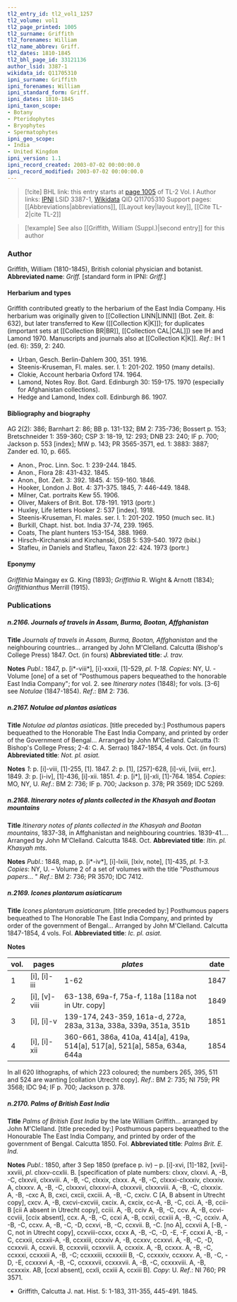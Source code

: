 ```yaml
---
tl2_entry_id: tl2_vol1_1257
tl2_volume: vol1
tl2_page_printed: 1005
tl2_surname: Griffith
tl2_forenames: William
tl2_name_abbrev: Griff.
tl2_dates: 1810-1845
tl2_bhl_page_id: 33121136
author_lsid: 3387-1
wikidata_id: Q11705310
ipni_surname: Griffith
ipni_forenames: William
ipni_standard_form: Griff.
ipni_dates: 1810-1845
ipni_taxon_scope: 
- Botany
- Pteridophytes
- Bryophytes
- Spermatophytes
ipni_geo_scope: 
- India
- United Kingdom
ipni_version: 1.1
ipni_record_created: 2003-07-02 00:00:00.0
ipni_record_modified: 2003-07-02 00:00:00.0
---
```


> [!cite] BHL link: this entry starts at [page 1005](https://www.biodiversitylibrary.org/page/33121136) of TL-2 Vol. I
> Author links: [IPNI](https://www.ipni.org/a/3387-1) LSID 3387-1, [Wikidata](https://www.wikidata.org/wiki/Q11705310) QID Q11705310
> Support pages: [[Abbreviations|abbreviations]], [[Layout key|layout key]], [[Cite TL-2|cite TL-2]]

> [!example] See also [[Griffith, William (Suppl.)|second entry]] for this author

### Author

Griffith, William (1810-1845), British colonial physician and botanist. 
**Abbreviated name**: *Griff.* \[standard form in IPNI: *Griff.*\]

#### Herbarium and types

Griffith contributed greatly to the herbarium of the East India Company. His herbarium was originally given to [[Collection LINN|LINN]] (Bot. Zeit. 8: 632), but later transferred to Kew ([[Collection K|K]]); for duplicates (important sets at [[Collection BR|BR]], [[Collection CAL|CAL]]) see IH and Lamond 1970. Manuscripts and journals also at [[Collection K|K]].
*Ref*.: IH 1 (ed. 6): 359, 2: 240.
- Urban, Gesch. Berlin-Dahlem 300, 351. 1916.
- Steenis-Kruseman, Fl. males. ser. I. 1: 201-202. 1950 (many details).
- Clokie, Account herbaria Oxford 174. 1964.
- Lamond, Notes Roy. Bot. Gard. Edinburgh 30: 159-175. 1970 (especially for Afghanistan collections).
- Hedge and Lamond, Index coll. Edinburgh 86. 1907.

#### Bibliography and biography

AG 2(2): 386; Barnhart 2: 86; BB p. 131-132; BM 2: 735-736; Bossert p. 153; Bretschneider 1: 359-360; CSP 3: 18-19, 12: 293; DNB 23: 240; IF p. 700; Jackson p. 553 \[index\]; MW p. 143; PR 3565-3571, ed. 1: 3883: 3887; Zander ed. 10, p. 665.
- Anon., Proc. Linn. Soc. 1: 239-244. 1845.
- Anon., Flora 28: 431-432. 1845.
- Anon., Bot. Zeit. 3: 392. 1845. 4: 159-160. 1846.
- Hooker, London J. Bot. 4: 371-375. 1845, 7: 446-449. 1848.
- Milner, Cat. portraits Kew 55. 1906.
- Oliver, Makers of Brit. Bot. 178-191. 1913 (portr.)
- Huxley, Life letters Hooker 2: 537 \[index\]. 1918.
- Steenis-Kruseman, Fl. males. ser. I. 1: 201-202. 1950 (much sec. lit.)
- Burkill, Chapt. hist. bot. India 37-74, 239. 1965.
- Coats, The plant hunters 153-154, 388. 1969.
- Hirsch-Kirchanski and Kirchanski, DSB 5: 539-540. 1972 (bibl.)
- Stafleu, *in* Daniels and Stafleu, Taxon 22: 424. 1973 (portr.)

#### Eponymy

*Griffithia* Maingay ex G. King (1893); *Griffithia* R. Wight & Arnott (1834); *Griffithianthus* Merrill (1915).

### Publications

##### n.2166. Journals of travels in Assam, Burma, Bootan, Affghanistan

**Title**
*Journals of travels in Assam, Burma, Bootan, Affghanistan* and the neighbouring countries... arranged by John M'Clelland. Calcutta (Bishop's College Press) 1847. Oct. (in fours)
**Abbreviated title**: *J. trav.*

**Notes**
*Publ*.: 1847, p. \[i\*-viii\*\], \[i\]-xxxii, \[1\]-529, *pl. 1-18. Copies*: NY, U. -Volume \[one\] of a set of "Posthumous papers bequeathed to the honorable East India Company"; for vol. 2. see *Itinerary notes* (1848); for vols. \[3-6\] see *Notulae* (1847-1854).
*Ref*.: BM 2: 736.

##### n.2167. Notulae ad plantas asiaticas

**Title**
*Notulae ad plantas asiaticas*. \[title preceded by:\] Posthumous papers bequeathed to the Honorable The East India Company, and printed by order of the Government of Bengal... Arranged by John M'Clelland. Calcutta (1: Bishop's College Press; 2-4: C. A. Serrao) 1847-1854, 4 vols. Oct. (in fours)
**Abbreviated title**: *Not. pl. asiat.*

**Notes**
*1*: p. \[i\]-viii, \[1\]-255, \[1\]. 1847.
*2*: p. \[1\], \[257\]-628, \[i\]-vii, \[viii, err.\]. 1849.
*3*: p. \[i-iv\], \[1\]-436, \[i\]-xii. 1851.
*4*: p. \[i\*\], \[i\]-xli, \[1\]-764. 1854.
*Copies*: MO, NY, U.
*Ref*.: BM 2: 736; IF p. 700; Jackson p. 378; PR 3569; IDC 5269.

##### n.2168. Itinerary notes of plants collected in the Khasyah and Bootan mountains

**Title**
*Itinerary notes of plants collected in the Khasyah and Bootan mountains*, 1837-38, in Affghanistan and neighbouring countries. 1839-41.... Arranged by John M'Clelland. Calcutta 1848. Oct.
**Abbreviated title**: *Itin. pl. Khasyah mts.*

**Notes**
*Publ*.: 1848, map, p. \[i\*-iv\*\], \[i\]-lxiii, \[lxiv, note\], \[1\]-435, *pl. 1-3. Copies*: NY, U. – Volume 2 of a set of volumes with the title "*Posthumous papers*... "
*Ref*.: BM 2: 736; PR 3570; IDC 7412.

##### n.2169. Icones plantarum asiaticarum

**Title**
*Icones plantarum asiaticarum*. \[title preceded by:\] Posthumous papers bequeathed to The Honorable The East India Company, and printed by order of the government of Bengal... Arranged by John M'Clelland. Calcutta 1847-1854, 4 vols. Fol.
**Abbreviated title**: *Ic. pl. asiat.*

**Notes**

|vol.	|pages	|*plates*	|date|
|---	|---	|---	|---	|
|1	|\[i\], \[i\]-iii	|1-62	|1847|
|2	|\[i\], \[v\]-viii	|63-138, 69a-f, 75a-f, 118a \[118a not in Utr. copy\]	|1849|
|3	|\[i\], \[i\]-v	|139-174, 243-359, 161a-d, 272a, 283a, 313a, 338a, 339a, 351a, 351b	|1851|
|4	|\[i\], \[i\]-xii	|360-661, 386a, 410a, 414\[a\], 419a, 514\[a\], 517\[a\], 521\[a\], 585a, 634a, 644a	|1854|

In all 620 lithographs, of which 223 coloured; the numbers 265, 395, 511 and 524 are wanting \[collation Utrecht copy\].
*Ref*.: BM 2: 735; NI 759; PR 3568; IDC 94; IF p. 700; Jackson p. 378.

##### n.2170. Palms of British East India

**Title**
*Palms of British East India* by the late William Griffith... arranged by John M'Clelland. \[title preceded by:\] Posthumous papers bequeathed to the Honourable The East India Company, and printed by order of the government of Bengal. Calcutta 1850. Fol.
**Abbreviated title**: *Palms Brit. E. Ind.*

**Notes**
*Publ*.: 1850, after 3 Sep 1850 (preface p. iv) – p. \[i\]-xvi, \[1\]-182, \[xvii\]-xxviii, *pl*. clxxv-ccxlii. B. \[specification of plate numbers: clxxv, clxxvi. A, -B, -C, clxxvii, clxxviii. A, -B, -C, clxxix, clxxx. A, -B, -C, clxxxi-clxxxiv, clxxxiv. A, clxxxv. A, -B, -C, clxxxvi, clxxxvi-A, clxxxvii, clxxxviii. A, -B, -C, clxxxix. A, -B, -cxc A, B, cxci, cxcii, cxciii. A, -B, -C, cxciv. C \[A, B absent in Utrecht copy\], cxcv. A, -B, cxcvi-cxcviii, cxcix. A, cxcix, cc-A, -B, -C, cci. A, -B, ccii-B \[cii A absent in Utrecht copy\], cciii. A, -B, cciv A, -B, -C, ccv. A, -B, ccvi-ccviii, \[ccix absent\], ccx. A, -B, -C, ccxi A, -B, ccxii, ccxiii A, -B, -C, ccxiv. A, -B, -C, ccxv. A, -B, -C, -D, ccxvi, -B, -C, ccxvii. B, -C. \[no A\], ccxvii A, \[-B, -C, not in Utrecht copy\], ccxviii-ccxx, ccxx A, -B, -C, -D, -E, -F, ccxxi A, -B, -C, ccxxii, ccxxii-A, -B, ccxxiii, ccxxiv A, -B, ccxxv, ccxxvi. A, -B, -C, -D, ccxxvii. A, ccxvii. B, ccxxviii, ccxxviii. A, ccxxix. A, -B, ccxxx. A, -B, -C, ccxxxi, ccxxxii A, -B, -C; ccxxxiii, ccxxxiii B, -C, ccxxxiv, ccxxxv. A, -B, -C, -D, -E, ccxxxvi A, -B, -C, ccxxxvii, ccxxxvii. A, -B, -C, ccxxxviii. A, -B, ccxxxix. AB, \[ccxl absent\], ccxli, ccxiii A, ccxiii B\]. *Copy*: U.
*Ref*.: NI 760; PR 3571.
- Griffith, Calcutta J. nat. Hist. 5: 1-183, 311-355, 445-491. 1845.

